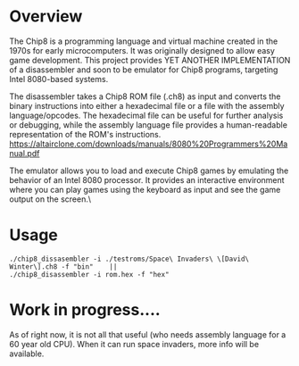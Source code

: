 # Overview

The Chip8 is a programming language and virtual machine created in the 1970s for early microcomputers. It was originally designed to allow easy game development. This project provides YET ANOTHER IMPLEMENTATION of a disassembler and soon to be emulator for Chip8 programs, targeting Intel 8080-based systems.

The disassembler takes a Chip8 ROM file (.ch8) as input and converts the binary instructions into either a hexadecimal file or a file with the assembly language/opcodes. The hexadecimal file can be useful for further analysis or debugging, while the assembly language file provides a human-readable representation of the ROM's instructions. 
https://altairclone.com/downloads/manuals/8080%20Programmers%20Manual.pdf</link>

The emulator allows you to load and execute Chip8 games by emulating the behavior of an Intel 8080 processor. It provides an interactive environment where you can play games using the keyboard as input and see the game output on the screen.\

# Usage

    ./chip8_dissasembler -i ./testroms/Space\ Invaders\ \[David\ Winter\].ch8 -f "bin"    ||
    ./chip8_disassembler -i rom.hex -f "hex"
# Work in progress....

As of right now, it is not all that useful (who needs assembly language for a 60 year old CPU). When it can run space invaders, more info will be available.
